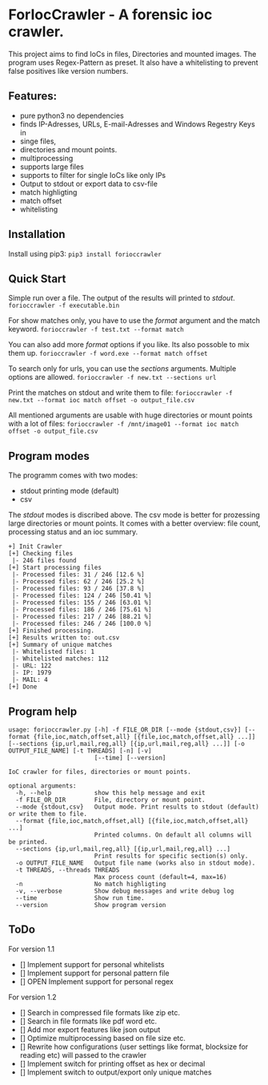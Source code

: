 # ForIocCrawler - A forensic ioc crawler.

This project aims to find IoCs in files, Directories and mounted images. The program uses Regex-Pattern as preset. 
It also have a whitelisting to prevent false positives like version numbers.

## Features:
- pure python3 no dependencies
- finds IP-Adresses, URLs, E-mail-Adresses and Windows Regestry Keys in
- singe files,
- directories and mount points.
- multiprocessing
- supports large files
- supports to filter for single IoCs like only IPs
- Output to stdout or export data to csv-file
- match highligting
- match offset
- whitelisting

## Installation

Install using pip3:
`pip3 install forioccrawler`

## Quick Start

Simple run over a file. The output of the results will printed to *stdout*.
`forioccrawler -f executable.bin`

For show matches only, you have to use the *format* argument and the match keyword.
`forioccrawler -f test.txt --format match`

You can also add more *format* options if you like. Its also possoble to mix them up.
`forioccrawler -f word.exe --format match offset`

To search only for urls, you can use the *sections* arguments. Multiple options are allowed.
`forioccrawler -f new.txt --sections url`

Print the matches on stdout and write them to file:
`forioccrawler -f new.txt --format ioc match offset -o output_file.csv`

All mentioned arguments are usable with huge directories or mount points with a lot of files:
`forioccrawler -f /mnt/image01 --format ioc match offset -o output_file.csv`

## Program modes

The programm comes with two modes:
* stdout printing mode (default)
* csv

The *stdout* modes is discribed above. The csv mode is better for prozessing large directories or mount points.
It comes with a better overview: file count, processing status and an ioc summary.

```
+] Init Crawler
[+] Checking files
 |- 246 files found
[+] Start processing files
 |- Processed files: 31 / 246 [12.6 %]
 |- Processed files: 62 / 246 [25.2 %]
 |- Processed files: 93 / 246 [37.8 %]
 |- Processed files: 124 / 246 [50.41 %]
 |- Processed files: 155 / 246 [63.01 %]
 |- Processed files: 186 / 246 [75.61 %]
 |- Processed files: 217 / 246 [88.21 %]
 |- Processed files: 246 / 246 [100.0 %]
[+] Finished processing.
[+] Results written to: out.csv
[+] Summary of unique matches
 |- Whitelisted files: 1
 |- Whitelisted matches: 112
 |- URL: 122
 |- IP: 1979
 |- MAIL: 4
[+] Done
```

## Program help
```
usage: forioccrawler.py [-h] -f FILE_OR_DIR [--mode {stdout,csv}] [--format {file,ioc,match,offset,all} [{file,ioc,match,offset,all} ...]] [--sections {ip,url,mail,reg,all} [{ip,url,mail,reg,all} ...]] [-o OUTPUT_FILE_NAME] [-t THREADS] [-n] [-v]
                        [--time] [--version]

IoC crawler for files, directories or mount points.

optional arguments:
  -h, --help            show this help message and exit
  -f FILE_OR_DIR        File, directory or mount point.
  --mode {stdout,csv}   Output mode. Print results to stdout (default) or write them to file.
  --format {file,ioc,match,offset,all} [{file,ioc,match,offset,all} ...]
                        Printed columns. On default all columns will be printed.
  --sections {ip,url,mail,reg,all} [{ip,url,mail,reg,all} ...]
                        Print results for specific section(s) only.
  -o OUTPUT_FILE_NAME   Output file name (works also in stdout mode).
  -t THREADS, --threads THREADS
                        Max process count (default=4, max=16)
  -n                    No match highligting
  -v, --verbose         Show debug messages and write debug log
  --time                Show run time.
  --version             Show program version

```

## ToDo
For version 1.1
- [] Implement support for personal whitelists
- [] Implement support for personal pattern file
- [] OPEN    Implement support for personal regex

For version 1.2
- [] Search in compressed file formats like zip etc.
- [] Search in file formats like pdf word etc.
- [] Add mor export features like json output
- [] Optimize multiprocessing based on file size etc.
- [] Rewrite how configurations (user settings like format, blocksize for reading etc) will passed to the crawler
- [] Implement switch for printing offset as hex or decimal
- [] Implement switch to output/export only unique matches
